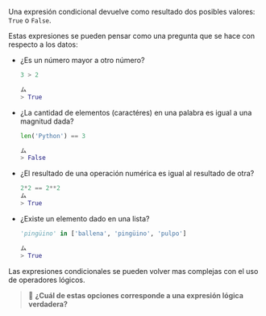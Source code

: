 Una expresión condicional devuelve como resultado dos posibles valores: `True` o `False`.

Estas expresiones se pueden pensar como una pregunta que se hace con respecto a los datos:

  * ¿Es un número mayor a otro número?
      
      ``` python
    3 > 2
    
    ム
    > True
    ```

  * ¿La cantidad de elementos (caractéres) en una palabra es igual a una magnitud dada?
      
      ``` python
    len('Python') == 3
    
    ム
    > False
    ```

  * ¿El resultado de una operación numérica es igual al resultado de otra?
      
      ``` python
    2*2 == 2**2
    ム
    > True
    ```

  * ¿Existe un elemento dado en una lista?
      
      ``` python
    'pingüino' in ['ballena', 'pingüino', 'pulpo']
    
    ム
    > True
    ```

Las expresiones condicionales se pueden volver mas complejas con el uso de operadores lógicos.

> :memo: **¿Cuál de estas opciones corresponde a una expresión lógica verdadera?**
